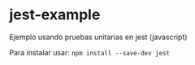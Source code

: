 # jest-example
Ejemplo usando pruebas unitarias en jest (javascript)


Para instalar usar:
```npm install --save-dev jest```
